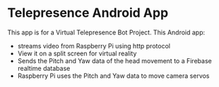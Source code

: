 # Telepresence Android App

This app is for a Virtual Telepresence Bot Project.
This Android app:

- streams video from Raspberry Pi using http protocol
- View it on a split screen for virtual reality
- Sends the Pitch and Yaw data of the head movement to a Firebase realtime database
- Raspberry Pi uses the Pitch and Yaw data to move camera servos
